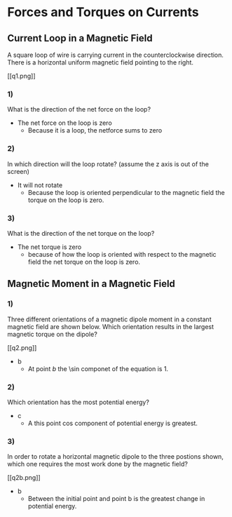 # Forces and Torques on Currents

## Current Loop in a Magnetic Field
A square loop of wire is carrying current in the counterclockwise 
direction. There is a horizontal uniform magnetic field pointing to the right.

[[q1.png]]

### 1)
What is the direction of the net force on the loop?

* The net force on the loop is zero
  * Because it is a loop, the netforce sums to zero

### 2)
In which direction will the loop rotate? (assume the z axis is out of the screen)

* It will not rotate
  * Because the loop is oriented perpendicular to the magnetic field the torque
    on the loop is zero.

### 3)
What is the direction of the net torque on the loop?

* The net torque is zero
  * because of how the loop is oriented with respect to the magnetic field the
    net torque on the loop is zero.

## Magnetic Moment in a Magnetic Field

### 1)
Three different orientations of a magnetic dipole moment in a 
constant magnetic field are shown below. Which orientation results 
in the largest magnetic torque on the dipole?

[[q2.png]]

* b
  * At point _b_ the \sin componet of the equation is 1. 

### 2)
Which orientation has the most potential energy?

* c
  * A this point cos component of potential energy is greatest.

### 3)
In order to rotate a horizontal magnetic dipole to the three 
postions shown, which one requires the most work done by the magnetic field?

[[q2b.png]]

* b
  * Between the initial point and point b is the greatest change in potential
    energy.